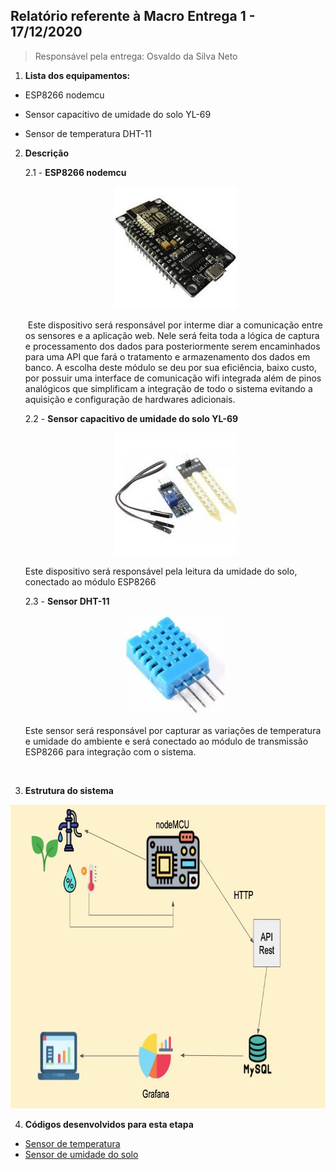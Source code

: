 ## Relatório referente à Macro Entrega 1 - 17/12/2020
> Responsável pela entrega: Osvaldo da Silva Neto



1. **Lista dos equipamentos:**

- ESP8266 nodemcu

- Sensor capacitivo de umidade do solo YL-69

- Sensor de temperatura DHT-11

  

2. **Descrição**

   2.1 - **ESP8266 nodemcu**

   <p align="center">
    <img src="./img/node.jpeg" width="196" height="196">
   </p>  

   ​         Este dispositivo será responsável por interme diar a comunicação entre os sensores e a aplicação web. Nele será feita toda a lógica de captura e processamento dos dados para posteriormente serem encaminhados para uma API que fará o tratamento e armazenamento dos dados em banco. A escolha deste módulo se deu por sua eficiência, baixo custo, por possuir uma interface de comunicação wifi integrada  além de pinos analógicos que simplificam a integração de todo o sistema evitando a aquisição e configuração de hardwares adicionais.

   

   2.2 - **Sensor** **capacitivo de umidade do solo YL-69**

   <p align="center">
      <img src="./img/yl69.jpeg" width="196" height="196">
   </p>


   Este dispositivo será responsável pela leitura da umidade do solo, conectado ao módulo ESP8266



   2.3 - **Sensor DHT-11**

   <p align="center">
      <img src="./img/dht.jpeg" width="159" height="159">
   </p>

   ​Este sensor será responsável por capturar as variações de           temperatura e umidade do ambiente e será conectado ao módulo de transmissão ESP8266 para integração com o sistema.

​

3. **Estrutura do sistema**

<p align="center">
      <img src="./img/estrutura.png" width="751" height="486">
</p>


4. **Códigos desenvolvidos para esta etapa**

* [Sensor de temperatura](https://github.com/motechnology/hardware/blob/main/sensor_temperatura_umidade_ambiente/sensor_temperatura_umidade_ambiente.ino)
* [Sensor de umidade do solo](https://github.com/motechnology/hardware/blob/main/sensor_umidade_solo/sensor_umidade_solo.ino)
